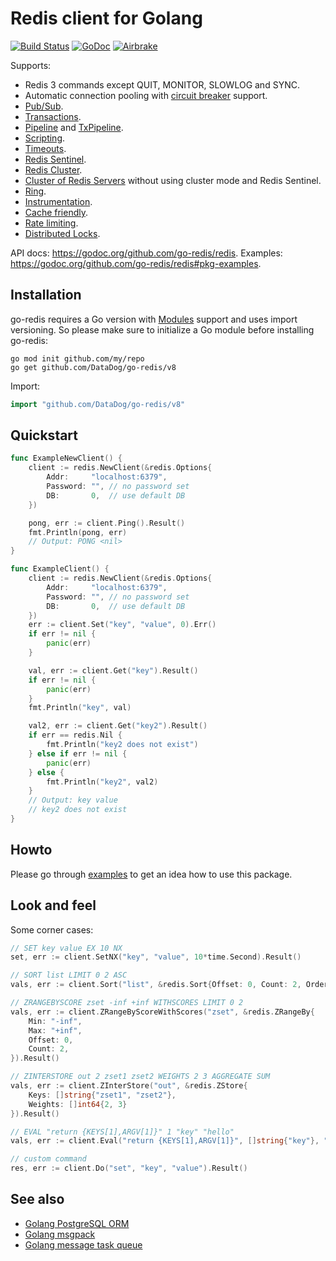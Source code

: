 # Redis client for Golang

[![Build Status](https://travis-ci.org/go-redis/redis.png?branch=master)](https://travis-ci.org/go-redis/redis)
[![GoDoc](https://godoc.org/github.com/go-redis/redis?status.svg)](https://godoc.org/github.com/go-redis/redis)
[![Airbrake](https://img.shields.io/badge/kudos-airbrake.io-orange.svg)](https://airbrake.io)

Supports:

- Redis 3 commands except QUIT, MONITOR, SLOWLOG and SYNC.
- Automatic connection pooling with [circuit breaker](https://en.wikipedia.org/wiki/Circuit_breaker_design_pattern) support.
- [Pub/Sub](https://godoc.org/github.com/go-redis/redis#PubSub).
- [Transactions](https://godoc.org/github.com/go-redis/redis#example-Client-TxPipeline).
- [Pipeline](https://godoc.org/github.com/go-redis/redis#example-Client-Pipeline) and [TxPipeline](https://godoc.org/github.com/go-redis/redis#example-Client-TxPipeline).
- [Scripting](https://godoc.org/github.com/go-redis/redis#Script).
- [Timeouts](https://godoc.org/github.com/go-redis/redis#Options).
- [Redis Sentinel](https://godoc.org/github.com/go-redis/redis#NewFailoverClient).
- [Redis Cluster](https://godoc.org/github.com/go-redis/redis#NewClusterClient).
- [Cluster of Redis Servers](https://godoc.org/github.com/go-redis/redis#example-NewClusterClient--ManualSetup) without using cluster mode and Redis Sentinel.
- [Ring](https://godoc.org/github.com/go-redis/redis#NewRing).
- [Instrumentation](https://godoc.org/github.com/go-redis/redis#ex-package--Instrumentation).
- [Cache friendly](https://github.com/go-redis/cache).
- [Rate limiting](https://github.com/go-redis/redis_rate).
- [Distributed Locks](https://github.com/bsm/redislock).

API docs: https://godoc.org/github.com/go-redis/redis.
Examples: https://godoc.org/github.com/go-redis/redis#pkg-examples.

## Installation

go-redis requires a Go version with [Modules](https://github.com/golang/go/wiki/Modules) support and uses import versioning. So please make sure to initialize a Go module before installing go-redis:

``` shell
go mod init github.com/my/repo
go get github.com/DataDog/go-redis/v8
```

Import:

``` go
import "github.com/DataDog/go-redis/v8"
```

## Quickstart

``` go
func ExampleNewClient() {
	client := redis.NewClient(&redis.Options{
		Addr:     "localhost:6379",
		Password: "", // no password set
		DB:       0,  // use default DB
	})

	pong, err := client.Ping().Result()
	fmt.Println(pong, err)
	// Output: PONG <nil>
}

func ExampleClient() {
	client := redis.NewClient(&redis.Options{
		Addr:     "localhost:6379",
		Password: "", // no password set
		DB:       0,  // use default DB
	})
	err := client.Set("key", "value", 0).Err()
	if err != nil {
		panic(err)
	}

	val, err := client.Get("key").Result()
	if err != nil {
		panic(err)
	}
	fmt.Println("key", val)

	val2, err := client.Get("key2").Result()
	if err == redis.Nil {
		fmt.Println("key2 does not exist")
	} else if err != nil {
		panic(err)
	} else {
		fmt.Println("key2", val2)
	}
	// Output: key value
	// key2 does not exist
}
```

## Howto

Please go through [examples](https://godoc.org/github.com/go-redis/redis#pkg-examples) to get an idea how to use this package.

## Look and feel

Some corner cases:

``` go
// SET key value EX 10 NX
set, err := client.SetNX("key", "value", 10*time.Second).Result()

// SORT list LIMIT 0 2 ASC
vals, err := client.Sort("list", &redis.Sort{Offset: 0, Count: 2, Order: "ASC"}).Result()

// ZRANGEBYSCORE zset -inf +inf WITHSCORES LIMIT 0 2
vals, err := client.ZRangeByScoreWithScores("zset", &redis.ZRangeBy{
	Min: "-inf",
	Max: "+inf",
	Offset: 0,
	Count: 2,
}).Result()

// ZINTERSTORE out 2 zset1 zset2 WEIGHTS 2 3 AGGREGATE SUM
vals, err := client.ZInterStore("out", &redis.ZStore{
	Keys: []string{"zset1", "zset2"},
	Weights: []int64{2, 3}
}).Result()

// EVAL "return {KEYS[1],ARGV[1]}" 1 "key" "hello"
vals, err := client.Eval("return {KEYS[1],ARGV[1]}", []string{"key"}, "hello").Result()

// custom command
res, err := client.Do("set", "key", "value").Result()
```

## See also

- [Golang PostgreSQL ORM](https://github.com/go-pg/pg)
- [Golang msgpack](https://github.com/vmihailenco/msgpack)
- [Golang message task queue](https://github.com/vmihailenco/taskq)
